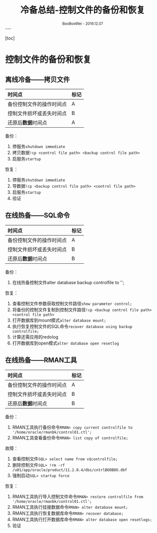 <h1 style="text-align: center">冷备总结-控制文件的备份和恢复</h1>
<div style="text-align: center"><small>BooBooWei - 2019.12.07</small></div>
---

[toc]

# 控制文件的备份和恢复

## 离线冷备——拷贝文件

|时间点|标记|
|:--|:--|
|备份控制文件的操作时间点| A|
|控制文件损坏或丢失时间点| B|
|还原后**数据**时间点| A|


备份：
1. 停服务`shutdown immediate`
2. 拷贝数据`!cp <control file path> <backup control file path> `
3. 启服务`startup`

恢复：
1. 停服务`shutdown immediate`
2. 导数据`!cp <backup control file path> <control file path>`
3. 启服务`startup`
4. 验证

## 在线热备——SQL命令



|时间点|标记|
|:--|:--|
|备份控制文件的操作时间点| A|
|控制文件损坏或丢失时间点| B|
|还原后**数据**时间点| B|


备份：
1. 在线热备控制文件alter database backup controlfile to '<backup control file path>';

恢复：
1. 查看控制文件参数获取控制文件路径`show parameter control;`
2. 将备份的控制文件复制到控制文件路径`!cp <backup control file path> <control file path>`
3. 打开数据库到mount模式`alter database mount;`
4. 执行恢复控制文件的SQL命令`recover database using backup controlfile;`
5. 计算还需应用的redolog
6. 打开数据库到open模式`alter database open resetlog`


## 在线热备——RMAN工具



|时间点|标记|
|:--|:--|
|备份控制文件的操作时间点| A|
|控制文件损坏或丢失时间点| B|
|还原后**数据**时间点| B|


备份：
1. RMAN工具执行备份命令`RMAN> copy current controlfile to '/home/oracle/rmanbk/control01.ctl';`
2. RMAN工具查看备份命令`RMAN> list copy of controlfile;`

故障：
1. 查看控制文件`SQL> select name from v$controlfile;`
2. 删除控制文件`SQL> !rm -rf /u01/app/oracle/product/11.2.0.4/dbs/cntrlBOOBOO.dbf`
3. 强制启动`SQL> startup force`

恢复：
1. RMAN工具执行导入控制文件命令`RMAN> restore controlfile from '/home/oracle/rmanbk/control01.ctl';`
2. RMAN工具执行挂接数据命令`RMAN> alter database mount;`
3. RMAN工具执行恢复数据库命令`RMAN> recover database;`
4. RMAN工具执行打开数据库命令`RMAN> alter database open resetlogs;`
5. 验证

